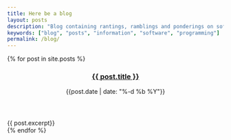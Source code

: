 ```yaml
---
title: Here be a blog
layout: posts
description: "Blog containing rantings, ramblings and ponderings on software development and technology"
keywords: ["blog", "posts", "information", "software", "programming"]
permalink: /blog/
---
```


{% for post in site.posts %}
  <article class="list-item">
    <header>
      <h3 class="title link"><a href="{{ post.url }}">{{ post.title }}</a></h3>
      <span class="date"><time datetime="{{post.date}}">{{post.date | date: "%-d %b %Y"}}</time></span>
    </header>
    <div class="excerpt">
      {{ post.excerpt}}
    </div>
  </article>
{% endfor %}

